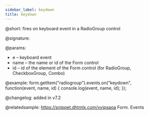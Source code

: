 ```yaml
---
sidebar_label: keydown 
title: keydown 
--- 
```


@short: fires on keyboard event in a RadioGroup control

@signature:

@params:
- e – keyboard event
- name – the name or id of the Form control 
- id – id of the element of the Form control (for RadioGroup, CheckboxGroup, Combo)

@example:
form.getItem("radiogroup").events.on("keydown", function(event, name, id) {
    console.log(event, name, id);
});

@changelog: added in v7.2

@relatedsample: https://snippet.dhtmlx.com/vyipsaoa Form. Events